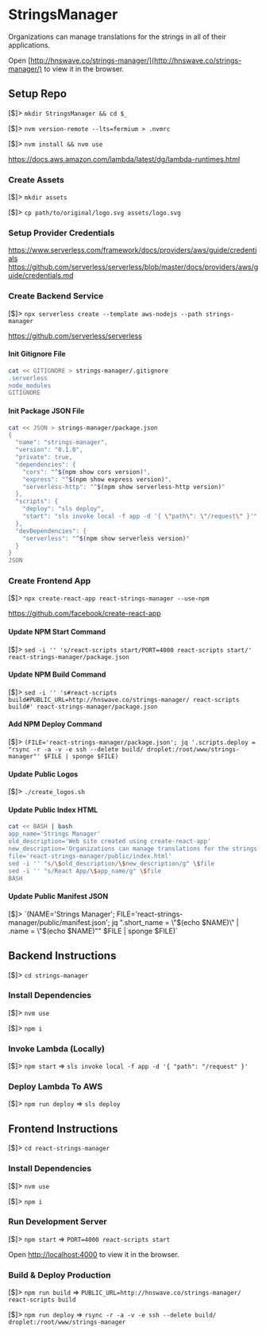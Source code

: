 # StringsManager

Organizations can manage translations for the strings in all of their applications.

Open [http://hnswave.co/strings-manager/](http://hnswave.co/strings-manager/) to view it in the browser.

## Setup Repo

[$]> `mkdir StringsManager && cd $_`

[$]> `nvm version-remote --lts=fermium > .nvmrc`

[$]> `nvm install && nvm use`

https://docs.aws.amazon.com/lambda/latest/dg/lambda-runtimes.html

### Create Assets

[$]> `mkdir assets`

[$]> `cp path/to/original/logo.svg assets/logo.svg`

### Setup Provider Credentials

https://www.serverless.com/framework/docs/providers/aws/guide/credentials
https://github.com/serverless/serverless/blob/master/docs/providers/aws/guide/credentials.md

### Create Backend Service

[$]> `npx serverless create --template aws-nodejs --path strings-manager`

https://github.com/serverless/serverless

#### Init Gitignore File

```bash
cat << GITIGNORE > strings-manager/.gitignore
.serverless
node_modules
GITIGNORE
```

#### Init Package JSON File

```bash
cat << JSON > strings-manager/package.json
{
  "name": "strings-manager",
  "version": "0.1.0",
  "private": true,
  "dependencies": {
    "cors": "^$(npm show cors version)",
    "express": "^$(npm show express version)",
    "serverless-http": "^$(npm show serverless-http version)"
  },
  "scripts": {
    "deploy": "sls deploy",
    "start": "sls invoke local -f app -d '{ \"path\": \"/request\" }'"
  },
  "devDependencies": {
    "serverless": "^$(npm show serverless version)"
  }
}
JSON
```

### Create Frontend App

[$]> `npx create-react-app react-strings-manager --use-npm`

https://github.com/facebook/create-react-app

#### Update NPM Start Command

[$]> `sed -i '' 's/react-scripts start/PORT=4000 react-scripts start/' react-strings-manager/package.json`

#### Update NPM Build Command

[$]> `sed -i '' 's#react-scripts build#PUBLIC_URL=http://hnswave.co/strings-manager/ react-scripts build#' react-strings-manager/package.json`

#### Add NPM Deploy Command

[$]> `(FILE='react-strings-manager/package.json'; jq '.scripts.deploy = "rsync -r -a -v -e ssh --delete build/ droplet:/root/www/strings-manager"' $FILE | sponge $FILE)`

#### Update Public Logos

[$]> `./create_logos.sh`

#### Update Public Index HTML

```bash
cat << BASH | bash
app_name='Strings Manager'
old_description='Web site created using create-react-app'
new_description='Organizations can manage translations for the strings in all of their applications'
file='react-strings-manager/public/index.html'
sed -i '' "s/\$old_description/\$new_description/g" \$file
sed -i '' "s/React App/\$app_name/g" \$file
BASH
```

#### Update Public Manifest JSON

[$]> `(NAME='Strings Manager'; FILE='react-strings-manager/public/manifest.json'; jq ".short_name = \"$(echo $NAME)\" | .name = \"$(echo $NAME)\"" $FILE | sponge $FILE)`

## Backend Instructions

[$]> `cd strings-manager`

### Install Dependencies

[$]> `nvm use`

[$]> `npm i`

### Invoke Lambda (Locally)

[$]> `npm start` => `sls invoke local -f app -d '{ "path": "/request" }'`

### Deploy Lambda To AWS

[$]> `npm run deploy` => `sls deploy`

## Frontend Instructions

[$]> `cd react-strings-manager`

### Install Dependencies

[$]> `nvm use`

[$]> `npm i`

### Run Development Server

[$]> `npm start` => `PORT=4000 react-scripts start`

Open [http://localhost:4000](http://localhost:4000) to view it in the browser.

### Build & Deploy Production

[$]> `npm run build` => `PUBLIC_URL=http://hnswave.co/strings-manager/ react-scripts build`

[$]> `npm run deploy` => `rsync -r -a -v -e ssh --delete build/ droplet:/root/www/strings-manager`
